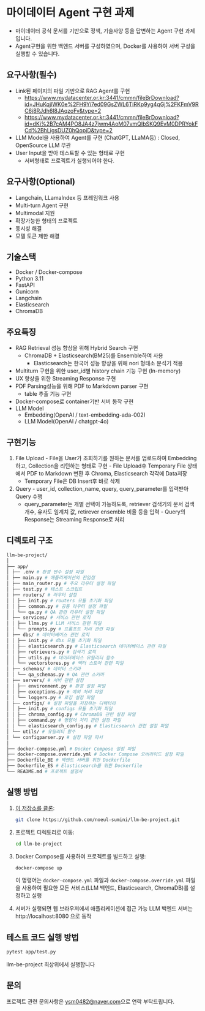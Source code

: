 # 마이데이터 Agent 구현 과제
- 마이데이터 공식 문서를 기반으로 정책, 기술사양 등을 답변하는 Agent 구현 과제입니다.
- Agent구현을 위한 백엔드 서버를 구성하였으며, Docker를 사용하여 서버 구성을 실행할 수 있습니다.

## 요구사항(필수)
- Link된 페이지의 파일 기반으로 RAG Agent를 구현
  - https://www.mydatacenter.or.kr:3441/cmmn/fileBrDownload?id=JHuKqjlWK0e%2FH9Yi7ed09GsZWL6TiRKp9yg4qGj%2FKFmV9RC6j8RJdh6I8JAqzoFv&type=2
  - https://www.mydatacenter.or.kr:3441/cmmn/fileBrDownload?id=dKi%2B7cAM4PO8JA4z7jwm4AoM07vmQIbSKQ9EvM0DPRYokFCd%2BhLigsDUZ0hQopjD&type=2
- LLM Model을 사용하여 Agent를 구현 (ChatGPT, LLaMA등) : Closed, OpenSource LLM 무관
- User Input을 받아 테스트할 수 있는 형태로 구현
  - 서버형태로 프로젝트가 실행되어야 한다.

## 요구사항(Optional)
- Langchain, LLamaIndex 등 프레임워크 사용
- Multi-turn Agent 구현
- Multimodal 지원
- 확장가능한 형태의 프로젝트
- 동시성 해결
- 모델 토큰 제한 해결

## 기술스택
- Docker / Docker-compose
- Python 3.11
- FastAPI
- Gunicorn
- Langchain
- Elasticsearch
- ChromaDB

## 주요특징
- RAG Retrieval 성능 향상을 위해 Hybrid Search 구현
  - ChromaDB + Elasticsearch(BM25)를 Ensemble하여 사용
    - Elasticsearch는 한국어 성능 향상을 위해 nori 형태소 분석기 적용
- Multiturn 구현을 위한 user_id별 history chain 기능 구현 (In-memory)
- UX 향상을 위한 Streaming Response 구현
- PDF Parsing성능을 위해 PDF to Markdown parser 구현
  - table 추출 기능 구현
- Docker-compose로 container기반 서버 동작 구현
- LLM Model
  - Embedding(OpenAI / text-embedding-ada-002)
  - LLM Model(OpenAI / chatgpt-4o)
    

## 구현기능 
  1. File Upload 
    - File을 User가 조회하기를 원하는 문서를 업로드하여 Embedding하고, Collection을 리턴하는 형태로 구현
    - File Upload후 Temporary File 상태에서 PDF to Markdown 변환 후 Chroma, Elasticsearch 각각에 Data저장
      - Temporary File은 DB Insert후 바로 삭제
  2. Query 
    - user_id, collection_name, query, query_parameter를 입력받아 Query 수행
      - query_parameter는 개별 선택이 가능하도록, retriever 검색기의 문서 검색 개수, 유사도 임계치 값, retirever ensemble 비율 등을 입력
    - Query의 Response는 Streaming Response로 처리

## 디렉토리 구조
```bash
llm-be-project/
│
├── app/
│ ├── .env # 환경 변수 설정 파일
│ ├── main.py # 애플리케이션의 진입점
│ ├── main_router.py # 주요 라우터 설정 파일
│ ├── test.py # 테스트 스크립트
│ ├── routers/ # 라우터 설정
│ │ ├── init.py # routers 모듈 초기화 파일
│ │ ├── common.py # 공통 라우터 설정 파일
│ │ └── qa.py # QA 관련 라우터 설정 파일
│ ├── services/ # 서비스 관련 로직
│ │ ├── llms.py # LLM 서비스 관련 파일
│ │ └── prompts.py # 프롬프트 처리 관련 파일
│ ├── dbs/ # 데이터베이스 관련 로직
│ │ ├── init.py # dbs 모듈 초기화 파일
│ │ ├── elasticsearch.py # Elasticsearch 데이터베이스 관련 파일
│ │ ├── retrievers.py # 검색기 로직
│ │ ├── utils.py # 데이터베이스 유틸리티 함수
│ │ └── vectorstores.py # 벡터 스토어 관련 파일
│ ├── schemas/ # 데이터 스키마
│ │ └── qa_schemas.py # QA 관련 스키마
│ ├── servers/ # 서버 관련 설정
│ │ ├── environment.py # 환경 설정 파일
│ │ ├── exceptions.py # 예외 처리 파일
│ │ └── loggers.py # 로깅 설정 파일
│ ├── configs/ # 설정 파일을 저장하는 디렉터리
│ │ ├── init.py # configs 모듈 초기화 파일
│ │ ├── chroma_config.py # ChromaDB 관련 설정 파일
│ │ ├── command.py # 명령어 처리 관련 설정 파일
│ │ └── elasticsearch_config.py # Elasticsearch 관련 설정 파일
│ └── utils/ # 유틸리티 함수
│ └── configparser.py # 설정 파일 파서
│
├── docker-compose.yml # Docker Compose 설정 파일
├── docker-compose.override.yml # Docker Compose 오버라이드 설정 파일
├── Dockerfile_BE # 백엔드 서버를 위한 Dockerfile
├── Dockerfile_ES # Elasticsearch를 위한 Dockerfile
└── README.md # 프로젝트 설명서
```



## 실행 방법

1. [이 저장소를 클론](https://github.com/noeul-sumini/llm-be-project.git):
    ```bash
    git clone https://github.com/noeul-sumini/llm-be-project.git
    ```

2. 프로젝트 디렉토리로 이동:
    ```bash
    cd llm-be-project
    ```

3. Docker Compose를 사용하여 프로젝트를 빌드하고 실행:
    ```bash
    docker-compose up
    ```

    이 명령어는 `docker-compose.yml` 파일과 `docker-compose.override.yml` 파일을 사용하여 필요한 모든 서비스(LLM 백엔드, Elasticsearch, ChromaDB)를 설정하고 실행

4. 서버가 실행되면 웹 브라우저에서 애플리케이션에 접근 가능
  LLM 백엔드 서버는 http://localhost:8080 으로 동작


## 테스트 코드 실행 방법
  
  ```bash
  pytest app/test.py
  ```
  llm-be-project 최상위에서 실행합니다


## 문의

프로젝트 관련 문의사항은 [ysm0482@naver.com](mailto:ysm0482@naver.com)으로 연락 부탁드립니다.

